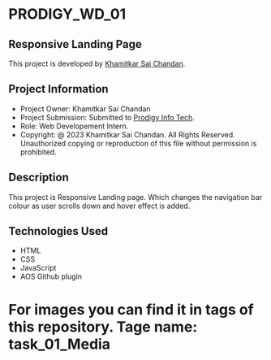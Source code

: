 # PRODIGY_WD_01
## **Responsive Landing Page**


This project is developed by [Khamitkar Sai Chandan](https://www.linkedin.com/in/khamitkar-sai-chandan-b91802259).

## Project Information
- Project Owner: Khamitkar Sai Chandan
- Project Submission: Submitted to [Prodigy Info Tech](https://www.linkedin.com/company/prodigy-infotech).
- Role: Web Developement Intern.
- Copyright: @ 2023 Khamitkar Sai Chandan. All Rights Reserved. Unauthorized copying or reproduction of this file without permission is prohibited.


## Description
This project is Responsive Landing page. Which changes the navigation bar colour as user scrolls down and hover effect is added.

## Technologies Used
- HTML
- CSS
- JavaScript
- AOS Github plugin

# For images you can find it in tags of this repository. Tage name: task_01_Media
